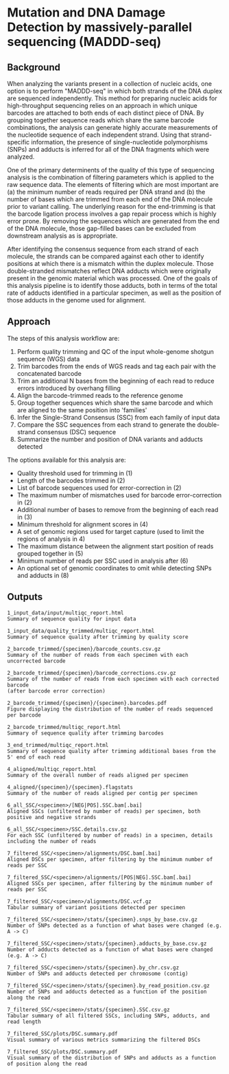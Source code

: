 # Mutation and DNA Damage Detection by massively-parallel sequencing (MADDD-seq)

## Background

When analyzing the variants present in a collection of nucleic acids, one option is
to perform "MADDD-seq" in which both strands of the DNA duplex are sequenced
independently. This method for preparing nucleic acids for high-throughput sequencing
relies on an approach in which unique barcodes are attached to both ends of each
distinct piece of DNA. By grouping together sequence reads which share the same
barcode combinations, the analysis can generate highly accurate measurements of the
nucleotide sequence of each independent strand. Using that strand-specific information,
the presence of single-nucleotide polymorphisms (SNPs) and adducts is inferred for
all of the DNA fragments which were analyzed.

One of the primary determinents of the quality of this type of sequencing
analysis is the combination of filtering parameters which is applied to the raw sequence
data. The elements of filtering which are most important are (a) the minimum number
of reads required per DNA strand and (b) the number of bases which are trimmed from
each end of the DNA molecule prior to variant calling. The underlying reason for the
end-trimming is that the barcode ligation process involves a gap repair process which
is highly error prone. By removing the sequences which are generated from the end of
the DNA molecule, those gap-filled bases can be excluded from downstream analysis
as is appropriate.

After identifying the consensus sequence from each strand of each molecule, the
strands can be compared against each other to identify positions at which there is
a mismatch within the duplex molecule. Those double-stranded mismatches reflect
DNA adducts which were originally present in the genomic material which was processed.
One of the goals of this analysis pipeline is to identify those adducts, both in
terms of the total rate of adducts identified in a particular specimen, as well as
the position of those adducts in the genome used for alignment.

## Approach

The steps of this analysis workflow are:

1. Perform quality trimming and QC of the input whole-genome shotgun sequence (WGS) data
2. Trim barcodes from the ends of WGS reads and tag each pair with the concatenated barcode
3. Trim an additional N bases from the beginning of each read to reduce errors introduced by overhang filling
4. Align the barcode-trimmed reads to the reference genome
5. Group together sequences which share the same barcode and which are aligned to the same position into 'families'
6. Infer the Single-Strand Consensus (SSC) from each family of input data
7. Compare the SSC sequences from each strand to generate the double-strand consensus (DSC) sequence
8. Summarize the number and position of DNA variants and adducts detected

The options available for this analysis are:

- Quality threshold used for trimming in (1)
- Length of the barcodes trimmed in (2)
- List of barcode sequences used for error-correction in (2)
- The maximum number of mismatches used for barcode error-correction in (2)
- Additional number of bases to remove from the beginning of each read in (3)
- Minimum threshold for alignment scores in (4)
- A set of genomic regions used for target capture (used to limit the regions of analysis in 4)
- The maximum distance between the alignment start position of reads grouped together in (5)
- Minimum number of reads per SSC used in analysis after (6)
- An optional set of genomic coordinates to omit while detecting SNPs and adducts in (8)

## Outputs

```
1_input_data/input/multiqc_report.html
Summary of sequence quality for input data

1_input_data/quality_trimmed/multiqc_report.html
Summary of sequence quality after trimming by quality score

2_barcode_trimmed/{specimen}/barcode_counts.csv.gz
Summary of the number of reads from each specimen with each uncorrected barcode

2_barcode_trimmed/{specimen}/barcode_corrections.csv.gz
Summary of the number of reads from each specimen with each corrected barcode
(after barcode error correction)

2_barcode_trimmed/{specimen}/{specimen}.barcodes.pdf
Figure displaying the distribution of the number of reads sequenced per barcode

2_barcode_trimmed/multiqc_report.html
Summary of sequence quality after trimming barcodes

3_end_trimmed/multiqc_report.html
Summary of sequence quality after trimming additional bases from the 5' end of each read

4_aligned/multiqc_report.html
Summary of the overall number of reads aligned per specimen

4_aligned/{specimen}/{specimen}.flagstats
Summary of the number of reads aligned per contig per specimen

6_all_SSC/<specimen>/[NEG|POS].SSC.bam[.bai]
Aligned SSCs (unfiltered by number of reads) per specimen, both positive and negative strands

6_all_SSC/<specimen>/SSC.details.csv.gz
For each SSC (unfiltered by number of reads) in a specimen, details including the number of reads

7_filtered_SSC/<specimen>/alignments/DSC.bam[.bai]
Aligned DSCs per specimen, after filtering by the minimum number of reads per SSC

7_filtered_SSC/<specimen>/alignments/[POS|NEG].SSC.bam[.bai]
Aligned SSCs per specimen, after filtering by the minimum number of reads per SSC

7_filtered_SSC/<specimen>/alignments/DSC.vcf.gz
Tabular summary of variant positions detected per specimen

7_filtered_SSC/<specimen>/stats/{specimen}.snps_by_base.csv.gz
Number of SNPs detected as a function of what bases were changed (e.g. A -> C)

7_filtered_SSC/<specimen>/stats/{specimen}.adducts_by_base.csv.gz
Number of adducts detected as a function of what bases were changed (e.g. A -> C)

7_filtered_SSC/<specimen>/stats/{specimen}.by_chr.csv.gz
Number of SNPs and adducts detected per chromosome (contig)

7_filtered_SSC/<specimen>/stats/{specimen}.by_read_position.csv.gz
Number of SNPs and adducts detected as a function of the position along the read

7_filtered_SSC/<specimen>/stats/{specimen}.SSC.csv.gz
Tabular summary of all filtered SSCs, including SNPs, adducts, and read length

7_filtered_SSC/plots/DSC.summary.pdf
Visual summary of various metrics summarizing the filtered DSCs

7_filtered_SSC/plots/DSC.summary.pdf
Visual summary of the distribution of SNPs and adducts as a function of position along the read
```
